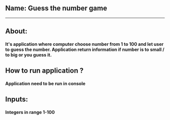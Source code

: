 ## Name: Guess the number game
-------------------------
## About: 
#### It's application where computer choose number from 1 to 100 and let user to guess the number. Application return information if number is to small / to big or you guess it.
## How to run application ?
#### Application need to be run in console 
## Inputs:
#### Integers in range 1-100
